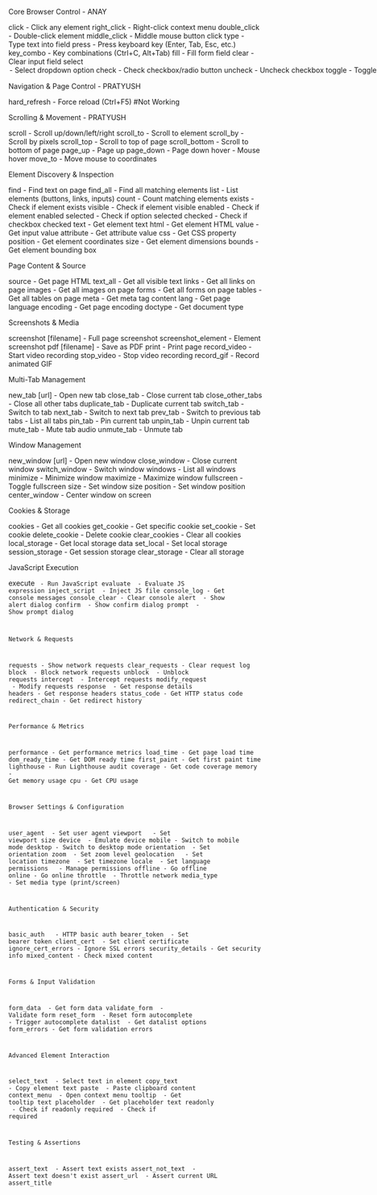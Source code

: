 Core Browser Control - ANAY

click <selector> - Click any element
right_click <selector> - Right-click context menu
double_click <selector> - Double-click element
middle_click <selector> - Middle mouse button click
type <selector> <text> - Type text into field
press <key> - Press keyboard key (Enter, Tab, Esc, etc.)
key_combo <keys> - Key combinations (Ctrl+C, Alt+Tab)
fill <selector> <text> - Fill form field
clear <selector> - Clear input field
select <selector> <option> - Select dropdown option
check <selector> - Check checkbox/radio button
uncheck <selector> - Uncheck checkbox
toggle <selector> - Toggle checkbox state
submit <selector> - Submit form
focus <selector> - Focus on element
blur <selector> - Remove focus from element
drag <from> <to> - Drag and drop elements
upload <selector> <file> - Upload file
download <url> [filename] - Download file

Navigation & Page Control - PRATYUSH

hard_refresh - Force reload (Ctrl+F5) #Not Working

Scrolling & Movement - PRATYUSH

scroll <direction> - Scroll up/down/left/right
scroll_to <selector> - Scroll to element
scroll_by <x> <y> - Scroll by pixels
scroll_top - Scroll to top of page
scroll_bottom - Scroll to bottom of page
page_up - Page up
page_down - Page down
hover <selector> - Mouse hover
move_to <x> <y> - Move mouse to coordinates

Element Discovery & Inspection

find <text> - Find text on page
find_all <selector> - Find all matching elements
list <type> - List elements (buttons, links, inputs)
count <selector> - Count matching elements
exists <selector> - Check if element exists
visible <selector> - Check if element visible
enabled <selector> - Check if element enabled
selected <selector> - Check if option selected
checked <selector> - Check if checkbox checked
text <selector> - Get element text
html <selector> - Get element HTML
value <selector> - Get input value
attribute <selector> <attr> - Get attribute value
css <selector> <property> - Get CSS property
position <selector> - Get element coordinates
size <selector> - Get element dimensions
bounds <selector> - Get element bounding box

Page Content & Source

source - Get page HTML
text_all - Get all visible text
links - Get all links on page
images - Get all images on page
forms - Get all forms on page
tables - Get all tables on page
meta <name> - Get meta tag content
lang - Get page language
encoding - Get page encoding
doctype - Get document type

Screenshots & Media

screenshot [filename] - Full page screenshot
screenshot_element <selector> - Element screenshot
pdf [filename] - Save as PDF
print - Print page
record_video - Start video recording
stop_video - Stop video recording
record_gif - Record animated GIF

Multi-Tab Management

new_tab [url] - Open new tab
close_tab - Close current tab
close_other_tabs - Close all other tabs
duplicate_tab - Duplicate current tab
switch_tab <index> - Switch to tab
next_tab - Switch to next tab
prev_tab - Switch to previous tab
tabs - List all tabs
pin_tab - Pin current tab
unpin_tab - Unpin current tab
mute_tab - Mute tab audio
unmute_tab - Unmute tab

Window Management

new_window [url] - Open new window
close_window - Close current window
switch_window <index> - Switch window
windows - List all windows
minimize - Minimize window
maximize - Maximize window
fullscreen - Toggle fullscreen
size <width> <height> - Set window size
position <x> <y> - Set window position
center_window - Center window on screen

Cookies & Storage

cookies - Get all cookies
get_cookie <name> - Get specific cookie
set_cookie <name> <value> - Set cookie
delete_cookie <name> - Delete cookie
clear_cookies - Clear all cookies
local_storage - Get local storage data
set_local <key> <value> - Set local storage
session_storage - Get session storage
clear_storage - Clear all storage

JavaScript Execution

execute <code> - Run JavaScript
evaluate <expression> - Evaluate JS expression
inject_script <file> - Inject JS file
console_log - Get console messages
console_clear - Clear console
alert <message> - Show alert dialog
confirm <message> - Show confirm dialog
prompt <message> - Show prompt dialog

Network & Requests

requests - Show network requests
clear_requests - Clear request log
block <pattern> - Block network requests
unblock <pattern> - Unblock requests
intercept <pattern> - Intercept requests
modify_request <pattern> - Modify requests
response <url> - Get response details
headers - Get response headers
status_code - Get HTTP status code
redirect_chain - Get redirect history

Performance & Metrics

performance - Get performance metrics
load_time - Get page load time
dom_ready_time - Get DOM ready time
first_paint - Get first paint time
lighthouse - Run Lighthouse audit
coverage - Get code coverage
memory - Get memory usage
cpu - Get CPU usage

Browser Settings & Configuration

user_agent <string> - Set user agent
viewport <width> <height> - Set viewport size
device <name> - Emulate device
mobile - Switch to mobile mode
desktop - Switch to desktop mode
orientation <mode> - Set orientation
zoom <level> - Set zoom level
geolocation <lat> <lon> - Set location
timezone <tz> - Set timezone
locale <lang> - Set language
permissions <type> <state> - Manage permissions
offline - Go offline
online - Go online
throttle <speed> - Throttle network
media_type <type> - Set media type (print/screen)

Authentication & Security

basic_auth <user> <pass> - HTTP basic auth
bearer_token <token> - Set bearer token
client_cert <cert> - Set client certificate
ignore_cert_errors - Ignore SSL errors
security_details - Get security info
mixed_content - Check mixed content

Forms & Input Validation

form_data <selector> - Get form data
validate_form <selector> - Validate form
reset_form <selector> - Reset form
autocomplete <selector> - Trigger autocomplete
datalist <selector> - Get datalist options
form_errors - Get form validation errors

Advanced Element Interaction

select_text <selector> - Select text in element
copy_text <selector> - Copy element text
paste <selector> - Paste clipboard content
context_menu <selector> - Open context menu
tooltip <selector> - Get tooltip text
placeholder <selector> - Get placeholder text
readonly <selector> - Check if readonly
required <selector> - Check if required

Testing & Assertions

assert_text <text> - Assert text exists
assert_not_text <text> - Assert text doesn't exist
assert_url <url> - Assert current URL
assert_title <title> - Assert page title
assert_visible <selector> - Assert element visible
assert_hidden <selector> - Assert element hidden
assert_enabled <selector> - Assert element enabled
assert_disabled <selector> - Assert element disabled
assert_checked <selector> - Assert checkbox checked
assert_value <selector> <value> - Assert input value
assert_count <selector> <num> - Assert element count

Waiting & Timing

wait <seconds> - Wait fixed time
wait_for <selector> - Wait for element
wait_visible <selector> - Wait for visible
wait_hidden <selector> - Wait for hidden
wait_enabled <selector> - Wait for enabled
wait_text <text> - Wait for text
wait_url <pattern> - Wait for URL change
wait_title <title> - Wait for title
wait_load - Wait for page load
wait_network_idle - Wait for network idle
timeout <seconds> - Set default timeout

Data Export & Import

export_html [file] - Export page HTML
export_text [file] - Export page text
export_links [file] - Export all links
export_images [file] - Export image URLs
export_data <selector> [file] - Export table data
import_data <file> - Import test data
save_state [file] - Save browser state
load_state <file> - Load browser state

Automation & Scripting

record - Start recording actions
stop_record - Stop recording
replay <file> - Replay recorded script
macro <name> - Save/run macro
loop <count> <commands> - Loop commands
if <condition> - Conditional execution
else - Else branch
endif - End if block
break - Break from loop
continue - Continue loop
sleep <ms> - Sleep milliseconds
repeat_until <condition> - Repeat until true

Advanced Browser Features

dev_tools - Open developer tools
extensions - List browser extensions
bookmarks - Get bookmarks
downloads - Show download manager
incognito - Switch to incognito mode
clear_cache - Clear browser cache
clear_data - Clear browsing data
import_bookmarks <file> - Import bookmarks
export_bookmarks <file> - Export bookmarks

Accessibility Testing

accessibility_scan - Run accessibility audit
color_contrast <selector> - Check color contrast
alt_text - Check image alt text
heading_structure - Analyze heading structure
keyboard_navigation - Test keyboard nav
screen_reader - Simulate screen reader
focus_order - Check tab order

SEO & Meta Analysis

seo_scan - SEO analysis
meta_tags - Get all meta tags
og_tags - Get Open Graph tags
twitter_cards - Get Twitter card tags
structured_data - Get structured data
canonical_url - Get canonical URL
robots_txt - Get robots.txt
sitemap - Get sitemap

Advanced Network Features

proxy <url> - Set proxy server
vpn <config> - Connect to VPN
dns <server> - Set DNS server
har_export [file] - Export HAR file
network_conditions - Simulate network conditions
websockets - Monitor WebSocket connections
http2_info - Get HTTP/2 info

Browser Automation Utilities

random_user_agent - Set random user agent
random_viewport - Set random viewport
human_typing <text> - Type like human
human_click <selector> - Click like human
mouse_trail - Show mouse movements
captcha_solve - Attempt captcha solving
stealth_mode - Enable stealth mode

System Integration

notify <message> - System notification
sound <file> - Play sound
email <to> <subject> - Send email
slack <channel> <message> - Send Slack message
webhook <url> <data> - Send webhook

